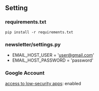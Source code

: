 ## Setting
### requirements.txt
```pip install -r requirements.txt```

### newsletter/settings.py
- EMAIL_HOST_USER = 'user@gmail.com' 
- EMAIL_HOST_PASSWORD = 'password' 

### Google Account
[access to low-security apps](https://myaccount.google.com/lesssecureapps): enabled
